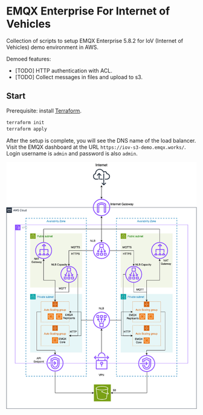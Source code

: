 # EMQX Enterprise For Internet of Vehicles

Collection of scripts to setup EMQX Enterprise 5.8.2 for IoV (Internet of Vehicles) demo environment in AWS.

Demoed features:

- [TODO] HTTP authentication with ACL.
- [TODO] Collect messages in files and upload to s3.

## Start

Prerequisite: install [Terraform](https://developer.hashicorp.com/terraform/install).

```bash
terraform init
terraform apply
```

After the setup is complete, you will see the DNS name of the load balancer. Visit the EMQX dashboard at the URL `https://iov-s3-demo.emqx.works/`. Login username is `admin` and password is also `admin`.

![Architecture](./architecture.png)
